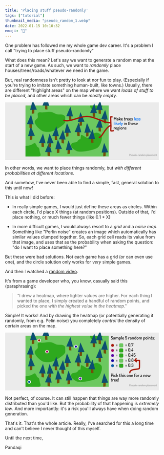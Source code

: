 ```yaml
---
title: 'Placing stuff pseudo-randomly'
tags: ["tutorial"]
thumbnail_media: "pseudo_random_1.webp"
date: 2022-01-15 10:10:32
emoji: "🎲"
---
```


One problem has followed me my whole game dev career. It's a problem I
call "trying to place stuff pseudo-randomly"

What does this mean? Let's say we want to generate a random map at the
start of a new game. As such, we want to *randomly* place
houses/trees/roads/whatever we need in the game.

But, real randomness isn't pretty to look at nor fun to play.
(Especially if you're trying to imitate something human-built, like
towns.) Usually, there are different "highlight areas" on the map where
we want *loads of stuff to be placed*, and other areas which can be
*mostly empty.*

![The objective here](pseudo_random_1.webp)

In other words, we want to place things randomly, but *with different
probabilities at different locations*.

And somehow, I've never been able to find a simple, fast, general
solution to this until now!

This is what I did before:

-   In really simple games, I would just define these areas as circles.
    Within each circle, I'd place X things (at random positions).
    Outside of that, I'd place nothing, or much fewer things (like
    0.1 \* X)

-   In more difficult games, I would always resort to a *grid* and a
    *noise map*. Something like "Perlin noise" creates an image which
    automatically has similar values clumped together. So, each grid
    cell reads its value from that image, and uses that as the
    probability when asking the question: "do I want to place something
    here?"

But these were bad solutions. Not each game has a grid (or can even use
one), and the circle solution only works for *very* simple games.

And then I watched a [random video](https://www.youtube.com/watch?v=PGk0rnyTa1U).

It's from a game developer who, you know, casually said this
(paraphrasing): 

> "I drew a heatmap, where lighter values are higher. For
> each thing I wanted to place, I simply created a handful of random
> points, and picked the one *with the highest value in the heatmap*."

Simple! It works! And by drawing the heatmap (or potentially generating
it randomly, from e.g. Pelin noise) you completely *control* the density
of certain areas on the map.

![The simple solution](pseudo_random_2.webp)

Not perfect, of course. It can still happen that things are way more
randomly distributed than you'd like. But the probability of that
happening is *extremely low*. And more importantly: it's a risk you'll
always have when doing random generation.

That's it. That's the whole article. Really, I've searched for this a
long time and can't believe I never thought of this myself.

Until the next time,

Pandaqi
